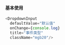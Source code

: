 #### 基本使用

``` js
<DropdownInput
  defaultValue="默认值"
  onChange={console.log}
  title="事件类型"
  className="mgb20"/>
```